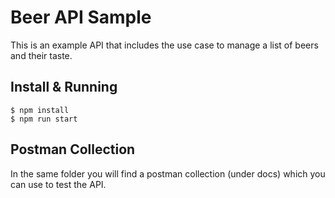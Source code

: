# Beer API Sample

This is an example API that includes the use case to manage a list of beers and their taste. 

## Install & Running

```shell
$ npm install
$ npm run start
```

## Postman Collection

In the same folder you will find a postman collection (under docs) which you can use to test the API.